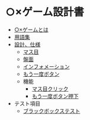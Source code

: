 # ○×ゲーム設計書

- [○×ゲームとは](./about.md)
- [用語集](./dictionary.md)
- [設計、仕様](./specification.md)
  - [マス目](./cell.md)
  - [盤面](./board.md)
  - [インフォメーション](./information.md)
  - [もう一度ボタン](./continueButton.md)
  - 機能
    - [マス目クリック](./feature_clickCell.md)
    - [もう一度ボタン押下](./feature_submitContinueButton.md)
- テスト項目
  - [ブラックボックステスト](./blackboxtest.md)
